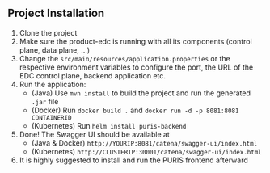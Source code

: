 ## Project Installation

1. Clone the project
2. Make sure the product-edc is running with all its components (control plane, data plane, ...)
3. Change the `src/main/resources/application.properties` or the respective environment
   variables to configure the port, the URL of the EDC control plane, backend application etc.
4. Run the application:
    - (Java) Use `mvn install` to build the project and run the generated `.jar` file
    - (Docker) Run `docker build .` and `docker run -d -p 8081:8081 CONTAINERID`
    - (Kubernetes) Run `helm install puris-backend`
5. Done! The Swagger UI should be available at 
    - (Java & Docker) `http://YOURIP:8081/catena/swagger-ui/index.html`
    - (Kubernetes) `http://CLUSTERIP:30001/catena/swagger-ui/index.html`
6. It is highly suggested to install and run the PURIS frontend afterward